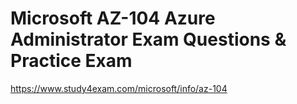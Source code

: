 # Microsoft AZ-104 Azure Administrator Exam Questions &amp; Practice Exam
https://www.study4exam.com/microsoft/info/az-104
